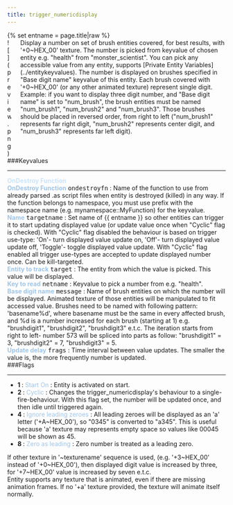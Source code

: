 ```yaml
---
title: trigger_numericdisplay
---
```

<div>{% set entname = page.title|raw %}</div>
<div class="container previewimg">
<div class="columns">
<div class="imagepadding column col-auto" markdown="1">![](preview.png)</div>
<div class="column entityentry" markdown="1">Display a number on set of brush entities covered, for best results, with '+0~HEX_00' texture. The number is picked from keyvalue of chosen entity e.g. "health" from "monster_scientist". You can pick any accessible value from any entity, supports [Private Entity Variables](../entitykeyvalues). The number is displayed on brushes specified in "Base digit name" keyvalue of this entity. Each brush covered with '+0~HEX_00' (or any other animated texture) represent single digit. Example: if you want to display three digit number, and "Base digit name" is set to "num_brush", the brush entities must be named "num_brush1", "num_brush2" and "num_brush3". Those brushes should be placed in reversed order, from right to left ("num_brush1" represents far right digit, "num_brush2" represents center digit, and "num_brush3" represents far left digit).</div>
</div>
</div>
###Keyvalues
<hr>
<div class="accordion entityentry">
<input type="checkbox" id="accordion-1" name="accordion-checkbox" hidden>
<label class="accordion-header" for="accordion-1">
<span style="color:#cae4fc;"><b>OnDestroy Function</b></span>
<i class="icon icon-arrow-right mr-1"></i>
</label>
<div class="accordion-body entgroup">
<div class="entityentry" markdown="1">
<span style="color:#9fc5e8;"><b>OnDestroy Function</b></span> <kbd  class="tooltip" data-tooltip="string">ondestroyfn</kbd> :
Name of the function to use from already parsed .as script files when entity is destroyed (killed) in any way. If the function belongs to namespace, you must use prefix with the namespace name (e.g. mynamespace::MyFunction) for the keyvalue.
</div>
</div>
</div>
<div class="entityentry" markdown="1">
<span style="color:#9fc5e8;"><b>Name</b></span> <kbd  class="tooltip" data-tooltip="target_source">targetname</kbd> :
Set name of {{ entname }} so other entities can trigger it to start updating displayed value (or update value once when "Cyclic" flag is checked). With "Cyclic" flag disabled the behaviour is based on trigger use-type: 'On'- turn displayed value update on, 'Off'- turn displayed value update off, 'Toggle'- toggle displayed value update. With "Cyclic" flag enabled all trigger use-types are accepted to update displayed number once. Can be kill-targeted.
</div>
<div class="entityentry" markdown="1">
<span style="color:#9fc5e8;"><b>Entity to track</b></span> <kbd  class="tooltip" data-tooltip="target_destination">target</kbd> :
The entity from which the value is picked. This value will be displayed.
</div>
<div class="entityentry" markdown="1">
<span style="color:#9fc5e8;"><b>Key to read</b></span> <kbd  class="tooltip" data-tooltip="string">netname</kbd> :
Keyvalue to pick a number from e.g. "health".
</div>
<div class="entityentry" markdown="1">
<span style="color:#9fc5e8;"><b>Base digit name</b></span> <kbd  class="tooltip" data-tooltip="string">message</kbd> :
Name of brush entities on which the number will be displayed. Animated texture of those entities will be manipulated to fit accessed value. Brushes need to be named with following pattern: 'basename%d', where basename must be the same in every affected brush, and %d is a number increased for each brush (starting at 1) e.g. "brushdigit1", "brushdigit2", "brushdigit3" e.t.c. The iteration starts from right to left- number 573 will be spliced into parts as follow: "brushdigit1" = 3, "brushdigit2" = 7, "brushdigit3" = 5.
</div>
<div class="entityentry" markdown="1">
<span style="color:#9fc5e8;"><b>Update delay</b></span> <kbd  class="tooltip" data-tooltip="string">frags</kbd> :
Time interval between value updates. The smaller the value is, the more frequently number is updated.
</div>
###Flags
<hr>
<div class="entityflags">
<ul>
<li class="imagepadding" markdown="1"><b>1 </b> : <span style="color:#9fc5e8;">Start On</span> : Entity is activated on start.</li>
<li class="imagepadding" markdown="1"><b>2 </b> : <span style="color:#9fc5e8;">Cyclic</span> : Changes the trigger_numericdisplay's behaviour to a single-fire-behaviour. With this flag set, the number will be updated once, and then idle until triggered again.</li>
<li class="imagepadding" markdown="1"><b>4 </b> : <span style="color:#9fc5e8;">Ignore leading zeroes</span> : All leading zeroes will be displayed as an 'a' letter ('+A~HEX_00'), so "0345" is converted to "a345". This is useful because 'a' texture may represents empty space so values like 00045 will be shown as 45.</li>
<li class="imagepadding" markdown="1"><b>8 </b> : <span style="color:#9fc5e8;">Zero as leading</span> : Zero number is treated as a leading zero.</li>
</ul>
</div>
<div class="notices blue" markdown="1">If other texture in '~texturename' sequence is used, (e.g. '+3~HEX_00' instead of '+0~HEX_00'), then displayed digit value is increased by three, for '+7~HEX_00' value is increased by seven e.t.c.</div>
<div class="notices blue" markdown="1">Entity supports any texture that is animated, even if there are missing animation frames. If no '+a' texture provided, the texture will animate itself normally.</div>
